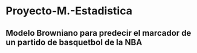 # Proyecto-M.-Estadistica
## Modelo Browniano para predecir el marcador de un partido de basquetbol de la NBA

